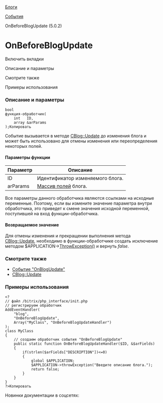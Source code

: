 [Блоги](/api_help/blogs/index.php)

[События](/api_help/blogs/events/index.php)

OnBeforeBlogUpdate (5.0.2)

OnBeforeBlogUpdate
==================

Включить вкладки

Описание и параметры

Смотрите также

Примеры использования

### Описание и параметры

```
bool
функция-обработчик(
	int   ID,
	array &arParams 
);Копировать
```

Событие вызывается в методе [CBlog::Update](/api_help/blogs/classes/cblog/update.php) до изменения блога и может быть использовано для отмены изменения или переопределения некоторых полей.

#### Параметры функции

| Параметр | Описание |
| --- | --- |
| ID | Идентификатор изменяемого блога. |
| arParams | [Массив полей](/api_help/blogs/fields.php#blog) блога. |

Все параметры данного обработчика являются ссылками на исходные переменные. Поэтому, если вы измените значение параметра внутри обработчика, это приведет к смене значения исходной переменной, поступившей на вход функции-обработчика.

#### Возвращаемое значение

Для отмены изменения и прекращении выполнения метода [CBlog::Update](/api_help/blogs/classes/cblog/update.php), необходимо в функции-обработчике создать исключение методом $APPLICATION->[ThrowException()](/api_help/main/reference/cmain/throwexception.php) и вернуть *false*.

### Смотрите также

* [Событие "OnBlogUpdate"](/api_help/blogs/events/onblogupdate.php)
* [CBlog::Update](/api_help/blogs/classes/cblog/update.php)

### Примеры использования

```
<?
// файл /bitrix/php_interface/init.php
// регистрируем обработчик
AddEventHandler(
	"blog", 
	"OnBeforeBlogUpdate", 
	Array("MyClass", "OnBeforeBlogUpdateHandler")
);
class MyClass
{
	// создаем обработчик события "OnBeforeBlogUpdate"
	public static function OnBeforeBlogUpdateHandler($ID, &$arFields)
	{
		if(strlen($arFields["DESCRIPTION"])<=0)
		{
			global $APPLICATION;
			$APPLICATION->throwException("Введите описание блога.");
			return false;
		}
	}
}
?>Копировать
```

Новинки документации в соцсетях: